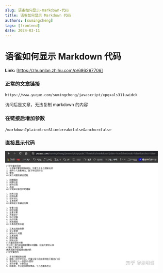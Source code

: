 ```yaml
---
slug: 语雀如何显示-markdown-代码
title: 语雀如何显示 Markdown 代码
authors: [sumingcheng]
tags: [frontend]
date: 2024-03-11
---
```


# 语雀如何显示 Markdown 代码



 **Link:** [https://zhuanlan.zhihu.com/p/686297706]

### 正常的文章链接  

`https://www.yuque.com/sumingcheng/javascript/xpqxals311uwidck`

访问后是文章，无法复制 markdown 的内容

### 在链接后增加参数  

`/markdown?plain=true&linebreak=false&anchor=false`

### 直接显示代码  
![be0a07347c6715499ecbc27cf444cb9e](../image/be0a07347c6715499ecbc27cf444cb9e.jpg)